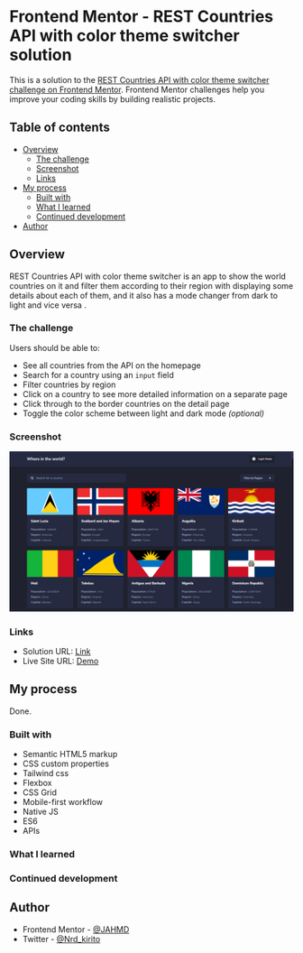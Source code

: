# Frontend Mentor - REST Countries API with color theme switcher solution

This is a solution to the [REST Countries API with color theme switcher challenge on Frontend Mentor](https://www.frontendmentor.io/challenges/rest-countries-api-with-color-theme-switcher-5cacc469fec04111f7b848ca). Frontend Mentor challenges help you improve your coding skills by building realistic projects.

## Table of contents

- [Overview](#overview)
  - [The challenge](#the-challenge)
  - [Screenshot](#screenshot)
  - [Links](#links)
- [My process](#my-process)
  - [Built with](#built-with)
  - [What I learned](#what-i-learned)
  - [Continued development](#continued-development)
- [Author](#author)

## Overview

REST Countries API with color theme switcher is an app to show the world countries on it and filter them according to their region with displaying some details about each of them, and it also has a mode changer from dark to light and vice versa .

### The challenge

Users should be able to:

- See all countries from the API on the homepage
- Search for a country using an `input` field
- Filter countries by region
- Click on a country to see more detailed information on a separate page
- Click through to the border countries on the detail page
- Toggle the color scheme between light and dark mode _(optional)_

### Screenshot

![](<./imgs/Screenshot%20(57).png>)

### Links

- Solution URL: [Link](https://www.frontendmentor.io/challenges/rest-countries-api-with-color-theme-switcher-5cacc469fec04111f7b848ca/hub/rest-countries-api-with-color-theme-switcher-1HKrozLv_-)
- Live Site URL: [Demo](https://jahmd.github.io/Rest_Countries_API/)

## My process

Done.

### Built with

- Semantic HTML5 markup
- CSS custom properties
- Tailwind css
- Flexbox
- CSS Grid
- Mobile-first workflow
- Native JS
- ES6
- APIs

### What I learned

### Continued development

## Author

- Frontend Mentor - [@JAHMD](https://www.frontendmentor.io/profile/JAHMD)
- Twitter - [@Nrd_kirito](https://twitter.com/Nrd_kirito)
